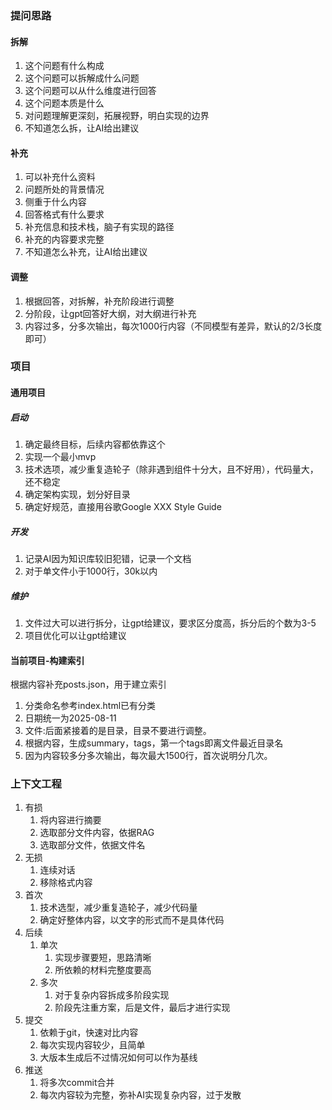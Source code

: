 ### 提问思路
#### 拆解
1. 这个问题有什么构成
2. 这个问题可以拆解成什么问题
3. 这个问题可以从什么维度进行回答
4. 这个问题本质是什么
5. 对问题理解更深刻，拓展视野，明白实现的边界
6. 不知道怎么拆，让AI给出建议
#### 补充
1. 可以补充什么资料
2. 问题所处的背景情况
3. 侧重于什么内容
4. 回答格式有什么要求
5. 补充信息和技术栈，脑子有实现的路径
6. 补充的内容要求完整
7. 不知道怎么补充，让AI给出建议
#### 调整
1. 根据回答，对拆解，补充阶段进行调整
2. 分阶段，让gpt回答好大纲，对大纲进行补充
3. 内容过多，分多次输出，每次1000行内容（不同模型有差异，默认的2/3长度即可）

### 项目
#### 通用项目
##### 启动
1. 确定最终目标，后续内容都依靠这个
2. 实现一个最小mvp
3. 技术选项，减少重复造轮子（除非遇到组件十分大，且不好用），代码量大，还不稳定
4. 确定架构实现，划分好目录
5. 确定好规范，直接用谷歌Google XXX Style Guide 
##### 开发
1. 记录AI因为知识库较旧犯错，记录一个文档
2. 对于单文件小于1000行，30k以内
##### 维护
1. 文件过大可以进行拆分，让gpt给建议，要求区分度高，拆分后的个数为3-5
2. 项目优化可以让gpt给建议

#### 当前项目-构建索引
根据内容补充posts.json，用于建立索引
1. 分类命名参考index.html已有分类
2. 日期统一为2025-08-11
3. 文件:后面紧接着的是目录，目录不要进行调整。
4. 根据内容，生成summary，tags，第一个tags即离文件最近目录名
5. 因为内容较多分多次输出，每次最大1500行，首次说明分几次。

### 上下文工程
1. 有损
   1. 将内容进行摘要
   2. 选取部分文件内容，依据RAG
   3. 选取部分文件，依据文件名
2. 无损
   1. 连续对话
   2. 移除格式内容
3. 首次
   1. 技术选型，减少重复造轮子，减少代码量
   2. 确定好整体内容，以文字的形式而不是具体代码
4. 后续
   1. 单次
      1. 实现步骤要短，思路清晰
      2. 所依赖的材料完整度要高
   2. 多次
      1. 对于复杂内容拆成多阶段实现
      2. 阶段先注重方案，后是文件，最后才进行实现
5. 提交
   1. 依赖于git，快速对比内容
   2. 每次实现内容较少，且简单
   3. 大版本生成后不过情况如何可以作为基线
6. 推送
   1. 将多次commit合并
   2. 每次内容较为完整，弥补AI实现复杂内容，过于发散

